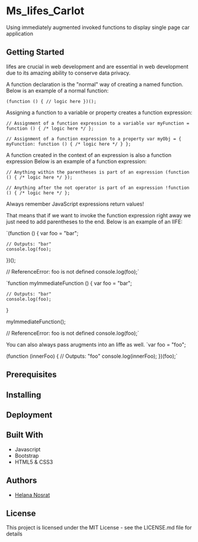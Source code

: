 # Ms_Iifes_Carlot
Using immediately augmented invoked functions to display single page car application
## Getting Started
Iifes are crucial in web development and are essential in web development due to its amazing ability to conserve data privacy.

A function declaration is the "normal" way of creating a named function.
Below is an example of a normal function:

`(function () {
   // logic here
})();`

Assigning a function to a variable or property creates a function expression:

`// Assignment of a function expression to a variable
var myFunction = function () { /* logic here */ };`

`// Assignment of a function expression to a property
var myObj = {
   myFunction: function () { /* logic here */ }
};`

A function created in the context of an expression is also a function expression
Below is an example of a function expression:

`// Anything within the parentheses is part of an expression
(function () { /* logic here */ });`

`// Anything after the not operator is part of an expression
!function () { /* logic here */ };`

Always remember JavaScript expressions return values!

That means that if we want to invoke the function expression right away we just need to add parentheses to the end.
Below is an example of an IIFE:

`(function () {
   var foo = "bar";

    // Outputs: "bar"
    console.log(foo);
})();

// ReferenceError: foo is not defined
console.log(foo);`

`function myImmediateFunction () {
   var foo = "bar";

    // Outputs: "bar"
    console.log(foo);
}

myImmediateFunction();

// ReferenceError: foo is not defined
console.log(foo);`

You can also always pass arugments into an Iiffe as well. 
`var foo = "foo";

(function (innerFoo) {
   // Outputs: "foo"
    console.log(innerFoo);
})(foo);`

## Prerequisites

## Installing

## Deployment

## Built With
  * Javascript
  * Bootstrap
  * HTML5 & CSS3
  
## Authors
  * [Helana Nosrat](www.helanan.com)
  
## License
This project is licensed under the MIT License - see the LICENSE.md file for details
